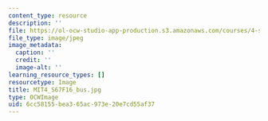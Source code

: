 ```yaml
---
content_type: resource
description: ''
file: https://ol-ocw-studio-app-production.s3.amazonaws.com/courses/4-s67-landscape-experience-seminar-in-land-art-fall-2016/6cc58155bea365ac973e20e7cd55af37_MIT4_S67F16_bus.jpg
file_type: image/jpeg
image_metadata:
  caption: ''
  credit: ''
  image-alt: ''
learning_resource_types: []
resourcetype: Image
title: MIT4_S67F16_bus.jpg
type: OCWImage
uid: 6cc58155-bea3-65ac-973e-20e7cd55af37
---
```

